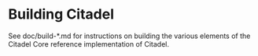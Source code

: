 Building Citadel
================

See doc/build-*.md for instructions on building the various
elements of the Citadel Core reference implementation of Citadel.
